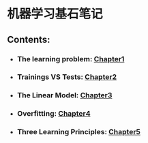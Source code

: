 # 机器学习基石笔记

## Contents:

- ### The learning problem:   [Chapter1](Chapter1.md)

- ### Trainings VS Tests: [Chapter2](Chapter2.md)

- ### The Linear Model: [Chapter3](Chapter3.md)

- ### Overfitting: [Chapter4](Chapter4.md)

- ### Three Learning Principles: [Chapter5](Chapter5.md)


